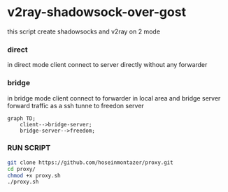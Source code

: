 # v2ray-shadowsock-over-gost
this script create shadowsocks and v2ray on 2 mode
###  direct

in direct mode client connect to server directly without any forwarder


###  bridge
in bridge mode client connect to forwarder in local area and bridge server forward traffic as a ssh tunne to freedon server


```mermaid
graph TD;
    client-->bridge-server;
    bridge-server-->freedom;
```


###  RUN SCRIPT
```bash
git clone https://github.com/hoseinmontazer/proxy.git
cd proxy/
chmod +x proxy.sh
./proxy.sh
```
